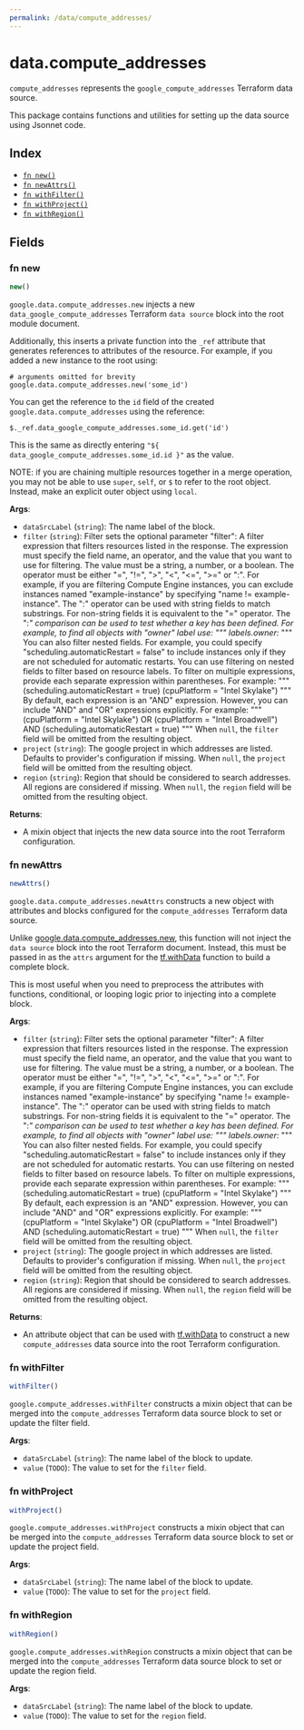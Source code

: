 ```yaml
---
permalink: /data/compute_addresses/
---
```


# data.compute_addresses

`compute_addresses` represents the `google_compute_addresses` Terraform data source.



This package contains functions and utilities for setting up the data source using Jsonnet code.


## Index

* [`fn new()`](#fn-new)
* [`fn newAttrs()`](#fn-newattrs)
* [`fn withFilter()`](#fn-withfilter)
* [`fn withProject()`](#fn-withproject)
* [`fn withRegion()`](#fn-withregion)

## Fields

### fn new

```ts
new()
```


`google.data.compute_addresses.new` injects a new `data_google_compute_addresses` Terraform `data source`
block into the root module document.

Additionally, this inserts a private function into the `_ref` attribute that generates references to attributes of the
resource. For example, if you added a new instance to the root using:

    # arguments omitted for brevity
    google.data.compute_addresses.new('some_id')

You can get the reference to the `id` field of the created `google.data.compute_addresses` using the reference:

    $._ref.data_google_compute_addresses.some_id.get('id')

This is the same as directly entering `"${ data_google_compute_addresses.some_id.id }"` as the value.

NOTE: if you are chaining multiple resources together in a merge operation, you may not be able to use `super`, `self`,
or `$` to refer to the root object. Instead, make an explicit outer object using `local`.

**Args**:
  - `dataSrcLabel` (`string`): The name label of the block.
  - `filter` (`string`): Filter sets the optional parameter &#34;filter&#34;: A filter expression that
filters resources listed in the response. The expression must specify
the field name, an operator, and the value that you want to use for
filtering. The value must be a string, a number, or a boolean. The
operator must be either &#34;=&#34;, &#34;!=&#34;, &#34;&gt;&#34;, &#34;&lt;&#34;, &#34;&lt;=&#34;, &#34;&gt;=&#34; or &#34;:&#34;. For
example, if you are filtering Compute Engine instances, you can
exclude instances named &#34;example-instance&#34; by specifying &#34;name !=
example-instance&#34;. The &#34;:&#34; operator can be used with string fields to
match substrings. For non-string fields it is equivalent to the &#34;=&#34;
operator. The &#34;:*&#34; comparison can be used to test whether a key has
been defined. For example, to find all objects with &#34;owner&#34; label
use: &#34;&#34;&#34; labels.owner:* &#34;&#34;&#34; You can also filter nested fields. For
example, you could specify &#34;scheduling.automaticRestart = false&#34; to
include instances only if they are not scheduled for automatic
restarts. You can use filtering on nested fields to filter based on
resource labels. To filter on multiple expressions, provide each
separate expression within parentheses. For example: &#34;&#34;&#34;
(scheduling.automaticRestart = true) (cpuPlatform = &#34;Intel Skylake&#34;)
&#34;&#34;&#34; By default, each expression is an &#34;AND&#34; expression. However, you
can include &#34;AND&#34; and &#34;OR&#34; expressions explicitly. For example: &#34;&#34;&#34;
(cpuPlatform = &#34;Intel Skylake&#34;) OR (cpuPlatform = &#34;Intel Broadwell&#34;)
AND (scheduling.automaticRestart = true) &#34;&#34;&#34; When `null`, the `filter` field will be omitted from the resulting object.
  - `project` (`string`): The google project in which addresses are listed. Defaults to provider&#39;s configuration if missing. When `null`, the `project` field will be omitted from the resulting object.
  - `region` (`string`): Region that should be considered to search addresses. All regions are considered if missing. When `null`, the `region` field will be omitted from the resulting object.

**Returns**:
- A mixin object that injects the new data source into the root Terraform configuration.


### fn newAttrs

```ts
newAttrs()
```


`google.data.compute_addresses.newAttrs` constructs a new object with attributes and blocks configured for the `compute_addresses`
Terraform data source.

Unlike [google.data.compute_addresses.new](#fn-computeaddressesnew), this function will not inject the `data source`
block into the root Terraform document. Instead, this must be passed in as the `attrs` argument for the
[tf.withData](https://github.com/tf-libsonnet/core/tree/main/docs#fn-withdata) function to build a complete block.

This is most useful when you need to preprocess the attributes with functions, conditional, or looping logic prior to
injecting into a complete block.

**Args**:
  - `filter` (`string`): Filter sets the optional parameter &#34;filter&#34;: A filter expression that
filters resources listed in the response. The expression must specify
the field name, an operator, and the value that you want to use for
filtering. The value must be a string, a number, or a boolean. The
operator must be either &#34;=&#34;, &#34;!=&#34;, &#34;&gt;&#34;, &#34;&lt;&#34;, &#34;&lt;=&#34;, &#34;&gt;=&#34; or &#34;:&#34;. For
example, if you are filtering Compute Engine instances, you can
exclude instances named &#34;example-instance&#34; by specifying &#34;name !=
example-instance&#34;. The &#34;:&#34; operator can be used with string fields to
match substrings. For non-string fields it is equivalent to the &#34;=&#34;
operator. The &#34;:*&#34; comparison can be used to test whether a key has
been defined. For example, to find all objects with &#34;owner&#34; label
use: &#34;&#34;&#34; labels.owner:* &#34;&#34;&#34; You can also filter nested fields. For
example, you could specify &#34;scheduling.automaticRestart = false&#34; to
include instances only if they are not scheduled for automatic
restarts. You can use filtering on nested fields to filter based on
resource labels. To filter on multiple expressions, provide each
separate expression within parentheses. For example: &#34;&#34;&#34;
(scheduling.automaticRestart = true) (cpuPlatform = &#34;Intel Skylake&#34;)
&#34;&#34;&#34; By default, each expression is an &#34;AND&#34; expression. However, you
can include &#34;AND&#34; and &#34;OR&#34; expressions explicitly. For example: &#34;&#34;&#34;
(cpuPlatform = &#34;Intel Skylake&#34;) OR (cpuPlatform = &#34;Intel Broadwell&#34;)
AND (scheduling.automaticRestart = true) &#34;&#34;&#34; When `null`, the `filter` field will be omitted from the resulting object.
  - `project` (`string`): The google project in which addresses are listed. Defaults to provider&#39;s configuration if missing. When `null`, the `project` field will be omitted from the resulting object.
  - `region` (`string`): Region that should be considered to search addresses. All regions are considered if missing. When `null`, the `region` field will be omitted from the resulting object.

**Returns**:
  - An attribute object that can be used with [tf.withData](https://github.com/tf-libsonnet/core/tree/main/docs#fn-withdata) to construct a new `compute_addresses` data source into the root Terraform configuration.


### fn withFilter

```ts
withFilter()
```

`google.compute_addresses.withFilter` constructs a mixin object that can be merged into the `compute_addresses`
Terraform data source block to set or update the filter field.



**Args**:
  - `dataSrcLabel` (`string`): The name label of the block to update.
  - `value` (`TODO`): The value to set for the `filter` field.


### fn withProject

```ts
withProject()
```

`google.compute_addresses.withProject` constructs a mixin object that can be merged into the `compute_addresses`
Terraform data source block to set or update the project field.



**Args**:
  - `dataSrcLabel` (`string`): The name label of the block to update.
  - `value` (`TODO`): The value to set for the `project` field.


### fn withRegion

```ts
withRegion()
```

`google.compute_addresses.withRegion` constructs a mixin object that can be merged into the `compute_addresses`
Terraform data source block to set or update the region field.



**Args**:
  - `dataSrcLabel` (`string`): The name label of the block to update.
  - `value` (`TODO`): The value to set for the `region` field.
